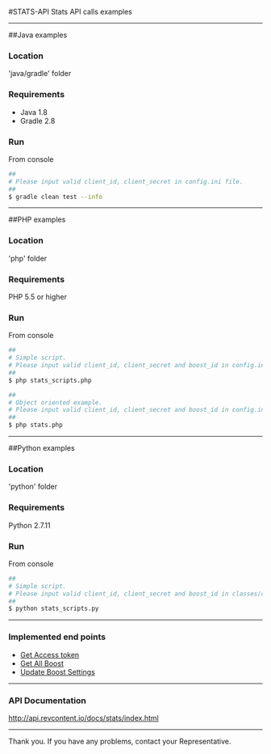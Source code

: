 #STATS-API
Stats API calls examples

---

##Java examples

### Location
'java/gradle' folder

### Requirements
- Java 1.8
- Gradle 2.8

### Run

From console

```bash
##
# Please input valid client_id, client_secret in config.ini file.
##
$ gradle clean test --info
```

---

##PHP examples

### Location
'php' folder

### Requirements
PHP 5.5 or higher

### Run

From console

```bash
##
# Simple script.
# Please input valid client_id, client_secret and boost_id in config.ini file.
##
$ php stats_scripts.php
```

```bash
##
# Object oriented example.
# Please input valid client_id, client_secret and boost_id in config.ini file.
##
$ php stats.php
```
---

##Python examples

### Location
'python' folder

### Requirements
Python 2.7.11

### Run

From console

```bash
##
# Simple script.
# Please input valid client_id, client_secret and boost_id in classes/config.ini file.
##
$ python stats_scripts.py
```

---

### Implemented end points

* <a href="http://api.revcontent.io/docs/stats/index.html#api-Access-GetOauthAccess" target="_blank">Get Access token</a>
* <a href="http://api.revcontent.io/docs/stats/index.html#api-Boosts-GetAllBoosts" target="_blank">Get All Boost</a>
* <a href="http://api.revcontent.io/docs/stats/index.html#api-Boosts-PostBoostsStatus" target="_blank">Update Boost Settings</a>

---
### API Documentation
http://api.revcontent.io/docs/stats/index.html

---

Thank you. If you have any problems, contact your Representative.
